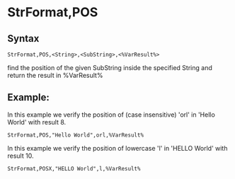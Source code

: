 # StrFormat,POS #
## Syntax ##
```
StrFormat,POS,<String>,<SubString>,<%VarResult%>
```
find the position of the given SubString inside the specified String and return the result in %VarResult%

## Example: ##
In this example we verify the position of (case insensitive) 'orl' in 'Hello World' with result 8.
```
StrFormat,POS,"Hello World",orl,%VarResult%
```
In this example we verify the position of lowercase 'l' in 'HELLO World' with result 10.
```
StrFormat,POSX,"HELLO World",l,%VarResult%
```